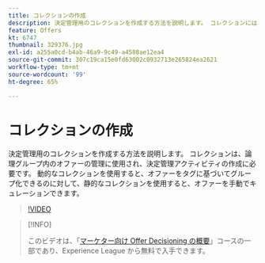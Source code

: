 ```yaml
---
title: コレクションの作成
description: 決定管理用のコレクションを作成する方法を説明します。 コレクションには実施要件ルールが関連付けられているので、関係のある顧客にのみコレクションを表示することができます。
feature: Offers
kt: 6747
thumbnail: 329376.jpg
exl-id: a255a0cd-b4ab-46a9-9c49-a4588ae12ea4
source-git-commit: 307c19ca15e0fd63002c0932713e265824ea2621
workflow-type: tm+mt
source-wordcount: '99'
ht-degree: 65%

---
```


# コレクションの作成

決定管理用のコレクションを作成する方法を説明します。 コレクションは、論理グループ内のオファーの管理に使用され、決定管理アクティビティの作成に必要です。 動的なコレクションを使用すると、オファーをタグに基づいてグループ化できるのに対して、静的なコレクションを使用すると、オファーを手動でキュレーションできます。

>[!VIDEO](https://video.tv.adobe.com/v/329376?quality=12&learn=on)

>[!INFO]
>
> このビデオは、「[マーケター向け Offer Decisioning の概要](https://experienceleague.adobe.com/?recommended=ExperiencePlatform-U-1-2020.1.offerdecisioning?lang=ja)」コースの一部であり、Experience League から無料で入手できます。

